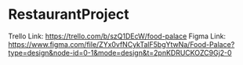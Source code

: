 # RestaurantProject
Trello Link: https://trello.com/b/szQ1DEcW/food-palace
Figma Link: https://www.figma.com/file/ZYx0vfNCykTalF5bgYtwNa/Food-Palace?type=design&node-id=0-1&mode=design&t=2pnKDRUCKOZC9Gj2-0
